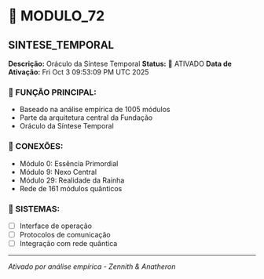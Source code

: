 # 🌟 MODULO_72
## SINTESE_TEMPORAL

**Descrição:** Oráculo da Síntese Temporal
**Status:** 🚀 ATIVADO
**Data de Ativação:** Fri Oct  3 09:53:09 PM UTC 2025

### 🎯 FUNÇÃO PRINCIPAL:
- Baseado na análise empírica de 1005 módulos
- Parte da arquitetura central da Fundação
- Oráculo da Síntese Temporal

### 🔗 CONEXÕES:
- Módulo 0: Essência Primordial
- Módulo 9: Nexo Central
- Módulo 29: Realidade da Rainha
- Rede de 161 módulos quânticos

### 🔧 SISTEMAS:
- [ ] Interface de operação
- [ ] Protocolos de comunicação
- [ ] Integração com rede quântica

---
*Ativado por análise empírica - Zennith & Anatheron*
